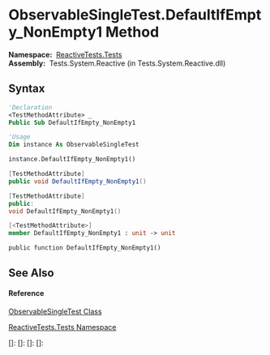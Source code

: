 # ObservableSingleTest.DefaultIfEmpty\_NonEmpty1 Method

**Namespace:**  [ReactiveTests.Tests](ReactiveTests.Tests\ReactiveTests.Tests.md)  
**Assembly:**  Tests.System.Reactive (in Tests.System.Reactive.dll)

## Syntax

```vb
'Declaration
<TestMethodAttribute> _
Public Sub DefaultIfEmpty_NonEmpty1
```

```vb
'Usage
Dim instance As ObservableSingleTest

instance.DefaultIfEmpty_NonEmpty1()
```

```csharp
[TestMethodAttribute]
public void DefaultIfEmpty_NonEmpty1()
```

```c++
[TestMethodAttribute]
public:
void DefaultIfEmpty_NonEmpty1()
```

```fsharp
[<TestMethodAttribute>]
member DefaultIfEmpty_NonEmpty1 : unit -> unit 
```

```jscript
public function DefaultIfEmpty_NonEmpty1()
```

## See Also

#### Reference

[ObservableSingleTest Class](ObservableSingleTest\ObservableSingleTest.md)

[ReactiveTests.Tests Namespace](ReactiveTests.Tests\ReactiveTests.Tests.md)

[]: 
[]: 
[]: 
[]: 